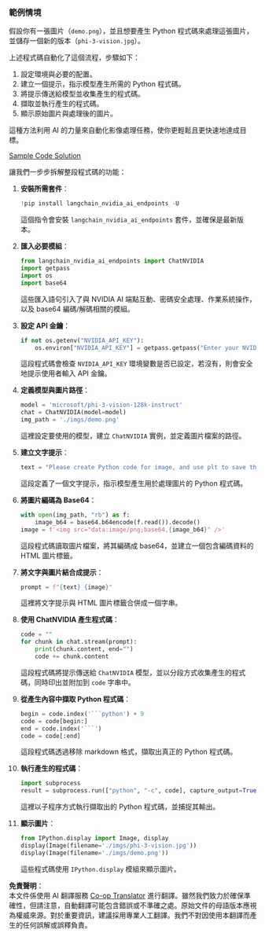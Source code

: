 <!--
CO_OP_TRANSLATOR_METADATA:
{
  "original_hash": "a8de701a2f1eb12b1f82432288d709cf",
  "translation_date": "2025-07-17T04:53:11+00:00",
  "source_file": "md/02.Application/04.Vision/Phi3/E2E_Nvidia_NIM_Vision.md",
  "language_code": "mo"
}
-->
### 範例情境

假設你有一張圖片（`demo.png`），並且想要產生 Python 程式碼來處理這張圖片，並儲存一個新的版本（`phi-3-vision.jpg`）。

上述程式碼自動化了這個流程，步驟如下：

1. 設定環境與必要的配置。
2. 建立一個提示，指示模型產生所需的 Python 程式碼。
3. 將提示傳送給模型並收集產生的程式碼。
4. 擷取並執行產生的程式碼。
5. 顯示原始圖片與處理後的圖片。

這種方法利用 AI 的力量來自動化影像處理任務，使你更輕鬆且更快速地達成目標。

[Sample Code Solution](../../../../../../code/06.E2E/E2E_Nvidia_NIM_Phi3_Vision.ipynb)

讓我們一步步拆解整段程式碼的功能：

1. **安裝所需套件**：
    ```python
    !pip install langchain_nvidia_ai_endpoints -U
    ```
    這個指令會安裝 `langchain_nvidia_ai_endpoints` 套件，並確保是最新版本。

2. **匯入必要模組**：
    ```python
    from langchain_nvidia_ai_endpoints import ChatNVIDIA
    import getpass
    import os
    import base64
    ```
    這些匯入語句引入了與 NVIDIA AI 端點互動、密碼安全處理、作業系統操作，以及 base64 編碼/解碼相關的模組。

3. **設定 API 金鑰**：
    ```python
    if not os.getenv("NVIDIA_API_KEY"):
        os.environ["NVIDIA_API_KEY"] = getpass.getpass("Enter your NVIDIA API key: ")
    ```
    這段程式碼會檢查 `NVIDIA_API_KEY` 環境變數是否已設定，若沒有，則會安全地提示使用者輸入 API 金鑰。

4. **定義模型與圖片路徑**：
    ```python
    model = 'microsoft/phi-3-vision-128k-instruct'
    chat = ChatNVIDIA(model=model)
    img_path = './imgs/demo.png'
    ```
    這裡設定要使用的模型，建立 `ChatNVIDIA` 實例，並定義圖片檔案的路徑。

5. **建立文字提示**：
    ```python
    text = "Please create Python code for image, and use plt to save the new picture under imgs/ and name it phi-3-vision.jpg."
    ```
    這段定義了一個文字提示，指示模型產生用於處理圖片的 Python 程式碼。

6. **將圖片編碼為 Base64**：
    ```python
    with open(img_path, "rb") as f:
        image_b64 = base64.b64encode(f.read()).decode()
    image = f'<img src="data:image/png;base64,{image_b64}" />'
    ```
    這段程式碼讀取圖片檔案，將其編碼成 base64，並建立一個包含編碼資料的 HTML 圖片標籤。

7. **將文字與圖片結合成提示**：
    ```python
    prompt = f"{text} {image}"
    ```
    這裡將文字提示與 HTML 圖片標籤合併成一個字串。

8. **使用 ChatNVIDIA 產生程式碼**：
    ```python
    code = ""
    for chunk in chat.stream(prompt):
        print(chunk.content, end="")
        code += chunk.content
    ```
    這段程式碼將提示傳送給 `ChatNVIDIA` 模型，並以分段方式收集產生的程式碼，同時印出並附加到 `code` 字串中。

9. **從產生內容中擷取 Python 程式碼**：
    ```python
    begin = code.index('```python') + 9
    code = code[begin:]
    end = code.index('```')
    code = code[:end]
    ```
    這段程式碼透過移除 markdown 格式，擷取出真正的 Python 程式碼。

10. **執行產生的程式碼**：
    ```python
    import subprocess
    result = subprocess.run(["python", "-c", code], capture_output=True)
    ```
    這裡以子程序方式執行擷取出的 Python 程式碼，並捕捉其輸出。

11. **顯示圖片**：
    ```python
    from IPython.display import Image, display
    display(Image(filename='./imgs/phi-3-vision.jpg'))
    display(Image(filename='./imgs/demo.png'))
    ```
    這些程式碼使用 `IPython.display` 模組來顯示圖片。

**免責聲明**：  
本文件係使用 AI 翻譯服務 [Co-op Translator](https://github.com/Azure/co-op-translator) 進行翻譯。雖然我們致力於確保準確性，但請注意，自動翻譯可能包含錯誤或不準確之處。原始文件的母語版本應視為權威來源。對於重要資訊，建議採用專業人工翻譯。我們不對因使用本翻譯而產生的任何誤解或誤釋負責。